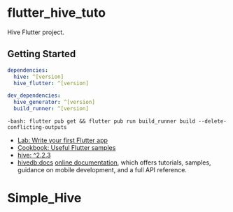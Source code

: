 # flutter_hive_tuto

Hive Flutter project.

## Getting Started

```yaml
dependencies:
  hive: ^[version]
  hive_flutter: ^[version]

dev_dependencies:
  hive_generator: ^[version]
  build_runner: ^[version]
```
```$Terminal
-bash: flutter pub get && flutter pub run build_runner build --delete-conflicting-outputs
```
- [Lab: Write your first Flutter app](https://docs.flutter.dev/get-started/codelab)
- [Cookbook: Useful Flutter samples](https://docs.flutter.dev/cookbook)
- [hive: ^2.2.3](https://pub.dev/packages/hive)
- [hivedb:docs](https://docs.hivedb.dev/#/)
[online documentation](https://docs.flutter.dev/), which offers tutorials,
samples, guidance on mobile development, and a full API reference.
# Simple_Hive
